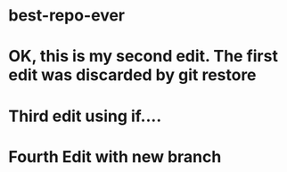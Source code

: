 # best-repo-ever
# OK, this is my second edit. The first edit was discarded by git restore
# Third edit using if....
# Fourth Edit with new branch
